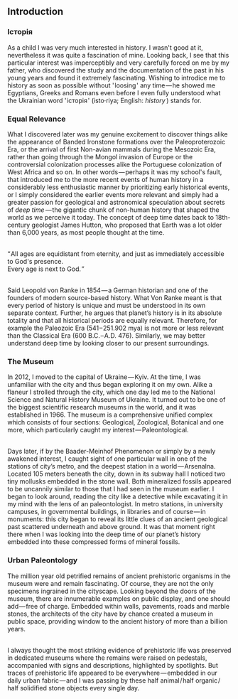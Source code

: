 

## Introduction

<div class="subchapter">

### Iсторія

</div>

As a child I was very much interested in history. I wasn't good at it, nevertheless it was quite a fascination of mine. Looking back, I see that this particular interest was imperceptibly and very carefully forced on me by my father, who discovered the study and the documentation of the past in his young years and found it extremely fascinating. Wishing to introdice me to history as soon as possible without '&hairsp;loosing&hairsp;' any time&hairsp;—&hairsp;he showed me Egyptians, Greeks and Romans even before I even fully understood what the Ukrainian word '&hairsp;iсторія&hairsp;' (isto·riya; English: *history*&hairsp;&hairsp;) stands for. 

<div class="subchapter">

### Equal Relevance

</div>

What I discovered later was my genuine excitement to discover things alike the appearance of Banded Ironstone formations over the Paleoproterozoic Era, or the arrival of first Non-avian mammals during the Mesozoic Era, rather than going through the Mongol invasion of Europe or the controversial colonization processes alike the Portuguese colonization of West Africa and so on. In other words&hairsp;—&hairsp;perhaps it was my school's fault, that introduced me to the more recent events of human history in a considerably less enthusiastic manner by prioritizing early historical events, or I simply considered the earlier events more relevant and simply had a greater passion for geological and astronomical speculation about secrets of *deep time*&hairsp;&hairsp;—&hairsp;the gigantic chunk of non-human history that shaped the world as we perceive it today. The concept of deep time dates back to 18th-century geologist James Hutton, who proposed that Earth was a lot older than 6,000 years, as most people thought at the time.<br>
<br>

<div class="quote">
“&hairsp;All ages are equidistant from eternity, and just as immediately accessible to God's presence.<br>
Every age is next to God.&hairsp;”<br>
</div>
<br>

Said Leopold von Ranke in 1854&hairsp;—&hairsp;a German historian and one of the founders of modern source-based history. What Von Ranke meant is that every period of history is unique and must be understood in its own separate context. Further, he argues that planet’s history is in its absolute totality and that all historical periods are equally relevant. Therefore, for example the Paleozoic Era (541&hairsp;–&hairsp;251.902 mya) is not more or less relevant than the Classical Era (600 B.C.&hairsp;–&hairsp;A.D. 476). Similarly, we may better understand deep time by looking closer to our present surroundings. 

<div class="subchapter">

### The Museum

</div>

In 2012, I moved to the capital of Ukraine&hairsp;—&hairsp;Kyiv. At the time, I was unfamiliar with the city and thus began exploring it on my own. Alike a flaneur I strolled through the city, which one day led me to the National Science and Natural History Museum of Ukraine. It turned out to be one of the biggest scientific research museums in the world, and it was established in 1966. The museum is a comprehensive unified complex which consists of four sections: Geological, Zoological, Botanical and one more, which particularly caught my interest&hairsp;—&hairsp;Paleontological.<br>
<br>

Days later, if by the Baader-Meinhof Phenomenon or simply by a newly awakened interest, I caught sight of one particular wall in  one of the stations of city’s metro, and the deepest station in a world&hairsp;—&hairsp;Arsenalna. Located 105 meters beneath the city, down in its subway hall I noticed two tiny mollusks embedded in the stone wall. Both mineralized fossils appeared to be uncannily similar to those that I had seen in the museum earlier. I began to look around, reading the city like a detective while excavating it in my mind with the lens of an paleontologist. In metro stations, in university campuses, in governmental buildings, in libraries and of course&hairsp;—&hairsp;in monuments: this city began to reveal its little clues of an ancient geological past scattered underneath and above ground. It was that moment right there when I was looking into the deep time of our planet’s history embedded into these compressed forms of mineral fossils.<br>

<div class="subchapter">

### Urban Paleontology

</div>

The million year old petrified remains of ancient prehistoric organisms in the museum were and remain fascinating. Of course, they are not the only specimens ingrained in the cityscape. Looking beyond the doors of the museum, there are innumerable examples on public display, and one should add&hairsp;—&hairsp;free of charge. Embedded within walls, pavements, roads and marble stones, the architects of the city have by chance created a museum in public space, providing window to the ancient history of more than a billion years. <br>
<br>

I always thought the most striking evidence of prehistoric life was preserved in dedicated museums where the remains were raised on pedestals, accompanied with signs and descriptions, highlighted by spotlights. But traces of prehistoric life appeared to be everywhere&hairsp;—&hairsp;embedded in our daily urban  fabric&hairsp;—&hairsp;and I was passing by these half animal&hairsp;/&hairsp;half organic&hairsp;/&hairsp;half solidified stone objects every single day.